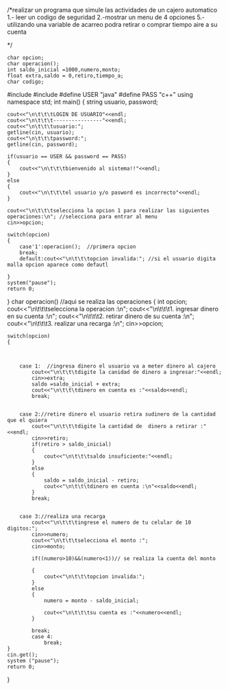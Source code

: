 /*realizar un programa que simule las actividades de un cajero automatico
1.- leer un codigo de seguridad
2.-mostrar un menu de 4 opciones
5.-utilizando una variable de acarreo 
podra retirar o comprar  tiempo aire a su cuenta

*/	
	
	char opcion;
	char operacion();
	int saldo_inicial =1000,numero,monto;
	float extra,saldo = 0,retiro,tiempo_a;
	char codigo;
	
#include<iostream>
#include<string>
#define USER "java"
#define PASS "c++"
using namespace std;
int main()
{
	string usuario, password;
	
	cout<<"\n\t\t\tLOGIN DE USUARIO"<<endl;
	cout<<"\n\t\t\t----------------"<<endl;
	cout<<"\n\t\t\tusuario:";
	getline(cin, usuario);
	cout<<"\n\t\t\tpassword:";
	getline(cin, password);
	
	if(usuario == USER && password == PASS)
	{
		cout<<"\n\t\t\tbienvenido al sistema!!"<<endl;
	}
	else
	{
		cout<<"\n\t\t\tel usuario y/o pasword es incorrecto"<<endl;
	}
	
	cout<<"\n\t\t\tselecciona la opcion 1 para realizar las siguientes operaciones:\n"; //selecciona para entrar al menu
	cin>>opcion;
	
	switch(opcion)
	{
		case'1':operacion();  //primera opcion
		break;
		default:cout<<"\n\t\t\topcion invalida:"; //si el usuario digita malla opcion aparece como defautl
		
	}
	system("pause");
	return 0;
	
}
char operacion()  //aqui se realiza las operaciones
{
	int opcion;
	cout<<"\n\t\t\tselecciona la operacion :\n";
	cout<<"\n\t\t\t1. ingresar dinero en su cuenta :\n";
	cout<<"\n\t\t\t2. retirar dinero de su cuenta :\n";
	cout<<"\n\t\t\t3. realizar una recarga :\n";
	cin>>opcion;

	switch(opcion)
	{
		
			
			
		case 1:  //ingresa dinero el usuario va a meter dinero al cajero
			cout<<"\n\t\t\tdigite la canidad de dinero a ingresar:"<<endl;
			cin>>extra;
			saldo =saldo_inicial + extra;
			cout<<"\n\t\t\tdinero en cuenta es :"<<saldo<<endl;
			break;
			
			
		case 2://retire dinero el usuario retira sudinero de la cantidad que el quiera
			cout<<"\n\t\t\tdigite la cantidad de  dinero a retirar :"<<endl;
			cin>>retiro;
			if(retiro > saldo_inicial)
			{
				cout<<"\n\t\t\tsaldo insuficiente:"<<endl;
			}
			else
			{
				saldo = saldo_inicial - retiro;
				cout<<"\n\t\t\tdinero en cuenta :\n"<<saldo<<endl;
			}
			break;
			
			
		case 3://realiza una recarga
			cout<<"\n\t\t\tingrese el numero de tu celular de 10 digitos:";
			cin>>numero;
			cout<<"\n\t\t\tselecciona el monto :";
			cin>>monto;
			
			if((numero>10)&&(numero<1))// se realiza la cuenta del monto
			
			{
				cout<<"\n\t\t\topcion invalida:";
			}
			else
			{
				numero = monto - saldo_inicial;
			
			    cout<<"\n\t\t\tsu cuenta es :"<<numero<<endl;
			}
			
			break;
			case 4:
				break;
	}
	cin.get();
	system ("pause");
	return 0;
}
